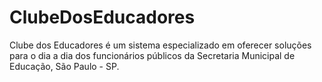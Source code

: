 # ClubeDosEducadores
Clube dos Educadores é um sistema especializado em oferecer soluções para o dia a dia dos funcionários públicos da Secretaria Municipal de Educação, São Paulo - SP.
